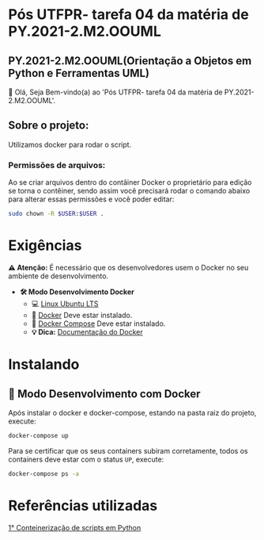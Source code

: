 #  Pós UTFPR- tarefa 04 da matéria de PY.2021-2.M2.OOUML
## PY.2021-2.M2.OOUML(Orientação a Objetos em Python e Ferramentas UML)

👋 Olá, Seja Bem-vindo(a) ao 'Pós UTFPR- tarefa 04 da matéria de PY.2021-2.M2.OOUML'.

## Sobre o projeto:

Utilizamos docker para rodar o script.

### Permissões de arquivos:

Ao se criar arquivos dentro do contâiner Docker o proprietário para edição se torna o contêiner, sendo assim você precisará rodar o comando abaixo para alterar essas permissões e você poder editar:

```sh
sudo chown -R $USER:$USER .
```

# Exigências

**:warning: Atenção:** É necessário que os desenvolvedores usem o Docker no seu ambiente de desenvolvimento.

- **🛠 Modo Desenvolvimento Docker**
    - :computer: [Linux Ubuntu LTS](https://ubuntu.com/download/desktop)
    - 🐳 [Docker](https://docs.docker.com/engine/installation/) Deve estar instalado.
    - 🐳 [Docker Compose](https://docs.docker.com/compose/) Deve estar instalado.
    - **💡 Dica:** [Documentação do Docker](https://docs.docker.com/)

# Instalando

## 🐳 Modo Desenvolvimento com Docker

Após instalar o docker e docker-compose, estando na pasta raiz do projeto, execute:

```sh
docker-compose up
```

Para se certificar que os seus containers subiram corretamente, todos os containers deve estar com o status `UP`, execute:

```sh
docker-compose ps -a
```

# Referências utilizadas

[1° Conteinerização de scripts em Python](https://github.com/claudimf/containerized_python)